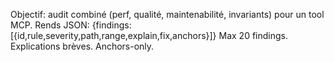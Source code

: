 Objectif: audit combiné (perf, qualité, maintenabilité, invariants) pour un tool MCP.
Rends JSON: {findings:[{id,rule,severity,path,range,explain,fix,anchors}]}
Max 20 findings. Explications brèves. Anchors-only.
